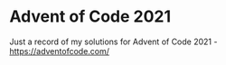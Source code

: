 # Advent of Code 2021

Just a record of my solutions for Advent of Code 2021 - https://adventofcode.com/
